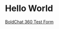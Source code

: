 # Hello World
<a target="_blank" href="https://smallsnack.github.io/Hello-World/boldchat-test-form-2018-07-19.html">BoldChat 360 Test Form</a>
